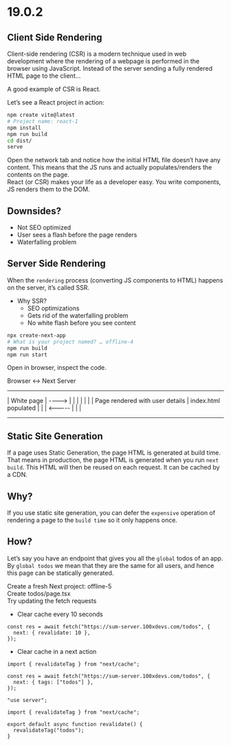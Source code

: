 # 19.0.2

## Client Side Rendering

Client-side rendering (CSR) is a modern technique used in web development where the rendering of a webpage is performed in the browser using JavaScript. Instead of the server sending a fully rendered HTML page to the client...

A good example of CSR is React.

Let’s see a React project in action:

```bash
npm create vite@latest
# Project name: react-1
npm install
npm run build
cd dist/
serve
```

Open the network tab and notice how the initial HTML file doesn’t have any content. This means that the JS runs and actually populates/renders the contents on the page.  
React (or CSR) makes your life as a developer easy. You write components, JS renders them to the DOM.

## Downsides?

- Not SEO optimized
- User sees a flash before the page renders
- Waterfalling problem

## Server Side Rendering

When the `rendering` process (converting JS components to HTML) happens on the server, it’s called SSR.

- Why SSR?
  - SEO optimizations
  - Gets rid of the waterfalling problem
  - No white flash before you see content

```bash
npx create-next-app
# What is your project named? … offline-4
npm run build
npm run start
```

Open in browser, inspect the code.

Browser <-> Next Server

---

| White page | ----> |   |
|            |       |   |
| Page rendered with user details | index.html populated |   |
| <----- |   |   |

---

## Static Site Generation

If a page uses Static Generation, the page HTML is generated at build time. That means in production, the page HTML is generated when you run `next build`. This HTML will then be reused on each request. It can be cached by a CDN.

## Why?

If you use static site generation, you can defer the `expensive` operation of rendering a page to the `build time` so it only happens once.

## How?

Let’s say you have an endpoint that gives you all the `global` todos of an app.  
By `global todos` we mean that they are the same for all users, and hence this page can be statically generated.

Create a fresh Next project: offline-5  
Create todos/page.tsx  
Try updating the fetch requests

- Clear cache every 10 seconds

```tsx
const res = await fetch("https://sum-server.100xdevs.com/todos", {
  next: { revalidate: 10 },
});
```

- Clear cache in a next action

```tsx
import { revalidateTag } from "next/cache";

const res = await fetch("https://sum-server.100xdevs.com/todos", {
  next: { tags: ["todos"] },
});
```

```tsx
"use server";

import { revalidateTag } from "next/cache";

export default async function revalidate() {
  revalidateTag("todos");
}
```